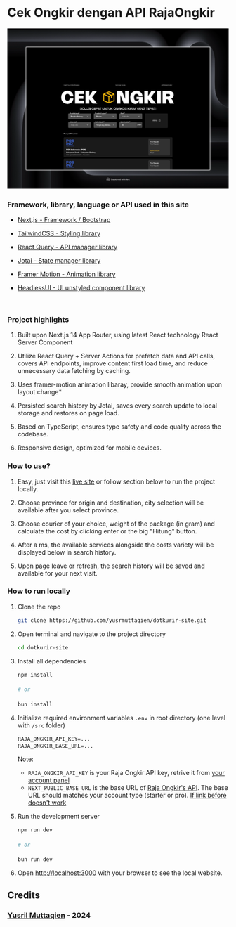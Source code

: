 <br/>

# Cek Ongkir dengan API RajaOngkir
![Cek Ongkir](./public/preview.png)

### Framework, library, language or API used in this site

- [Next.js - Framework / Bootstrap](https://nextjs.org)

- [TailwindCSS - Styling library](https://tailwindcss.com)

- [React Query - API manager library](https://tanstack.com/query/latest)

- [Jotai - State manager library](https://jotai.org/)

- [Framer Motion - Animation library](https://www.framer.com/motion)

- [HeadlessUI - UI unstyled component library](https://headlessui.com/)

<br/>

### Project highlights

1. Built upon Next.js 14 App Router, using latest React technology React Server Component

2. Utilize React Query + Server Actions for prefetch data and API calls, covers API endpoints, improve content first load time, and reduce unnecessary data fetching by caching.

3. Uses framer-motion animation libaray, provide smooth animation upon layout change*

4. Persisted search history by Jotai, saves every search update to local storage and restores on page load.

5. Based on TypeScript, ensures type safety and code quality across the codebase.

6. Responsive design, optimized for mobile devices.

### How to use?

1. Easy, just visit this [live site](https://dotkurir.vercel.app/) or follow section below to run the project locally.

2. Choose province for origin and destination, city selection will be available after you select province.

3. Choose courier of your choice, weight of the package (in gram) and calculate the cost by clicking enter or the big "Hitung" button.

4. After a ms, the available services alongside the costs variety will be displayed below in search history.

5. Upon page leave or refresh, the search history will be saved and available for your next visit.

### How to run locally

1. Clone the repo

    ```bash
    git clone https://github.com/yusrmuttaqien/dotkurir-site.git
    ```

2. Open terminal and navigate to the project directory

    ```bash
    cd dotkurir-site
    ```

3. Install all dependencies

    ```bash
    npm install

    # or

    bun install
    ```

4. Initialize required environment variables `.env` in root directory (one level with `/src` folder)

    ```env
    RAJA_ONGKIR_API_KEY=...
    RAJA_ONGKIR_BASE_URL=...
    ```

    Note:
    - `RAJA_ONGKIR_API_KEY` is your Raja Ongkir API key, retrive it from [your account panel](https://rajaongkir.com/akun/panel)
    - `NEXT_PUBLIC_BASE_URL` is the base URL of [Raja Ongkir's API](https://arc.net/l/quote/mcayiszy). The base URL should matches your account type (starter or pro). [If link before doesn't work](https://rajaongkir.com/dokumentasi)

5. Run the development server

    ```bash
    npm run dev

    # or

    bun run dev
    ```

6. Open [http://localhost:3000](http://localhost:3000) with your browser to see the local website.

## Credits

### <a href="https://github.com/yusrmuttaqien">Yusril Muttaqien</a> - 2024
